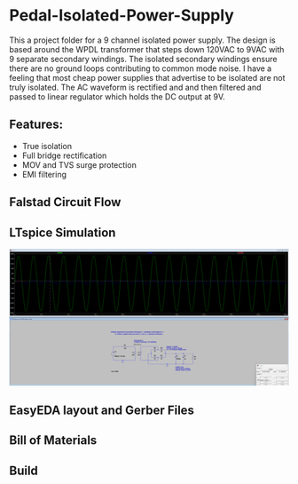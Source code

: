 # Pedal-Isolated-Power-Supply

This a project folder for a 9 channel isolated power supply. The design is based around the WPDL transformer that steps down 120VAC to 9VAC with 9 separate secondary windings. The isolated secondary windings ensure there are no ground loops contributing to common mode noise. I have a feeling that most cheap power supplies that advertise to be isolated are not truly isolated. The AC waveform is rectified and and then filtered and passed to linear regulator which holds the DC output at 9V. 

## Features: 

- True isolation
- Full bridge rectification
- MOV and TVS surge protection
- EMI filtering

## Falstad Circuit Flow 


## LTspice Simulation
![alt text][pic1]

[pic1]: https://github.com/ericmaclean/Pedal-Isolated-Power-Supply/blob/main/SpiceSC.png
## EasyEDA layout and Gerber Files

## Bill of Materials 

## Build 


